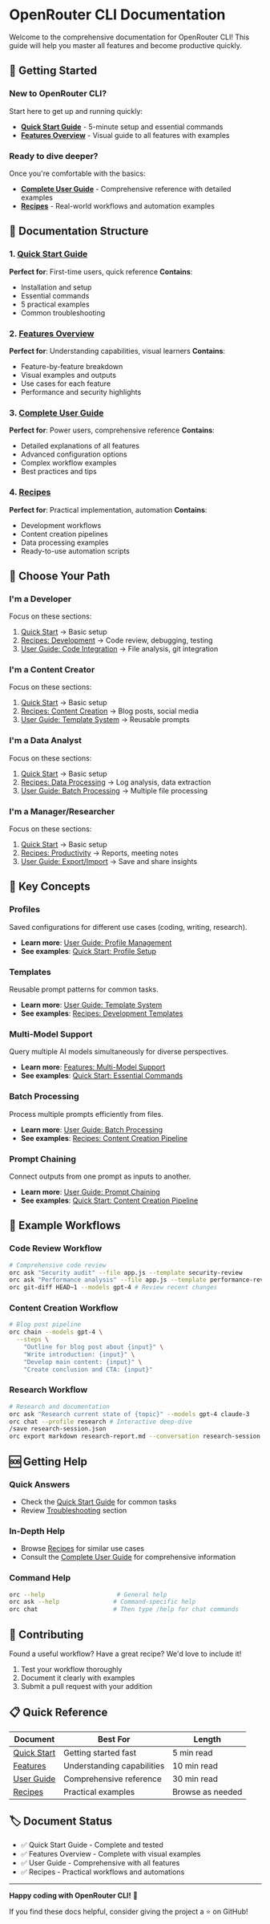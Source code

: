 # OpenRouter CLI Documentation

Welcome to the comprehensive documentation for OpenRouter CLI! This guide will help you master all features and become productive quickly.

## 🚀 Getting Started

### New to OpenRouter CLI?
Start here to get up and running quickly:

- **[Quick Start Guide](QUICK_START.md)** - 5-minute setup and essential commands
- **[Features Overview](FEATURES.md)** - Visual guide to all features with examples

### Ready to dive deeper?
Once you're comfortable with the basics:

- **[Complete User Guide](USER_GUIDE.md)** - Comprehensive reference with detailed examples
- **[Recipes](RECIPES.md)** - Real-world workflows and automation examples

## 📖 Documentation Structure

### 1. [Quick Start Guide](QUICK_START.md)
**Perfect for**: First-time users, quick reference
**Contains**: 
- Installation and setup
- Essential commands
- 5 practical examples
- Common troubleshooting

### 2. [Features Overview](FEATURES.md)
**Perfect for**: Understanding capabilities, visual learners
**Contains**:
- Feature-by-feature breakdown
- Visual examples and outputs
- Use cases for each feature
- Performance and security highlights

### 3. [Complete User Guide](USER_GUIDE.md)
**Perfect for**: Power users, comprehensive reference
**Contains**:
- Detailed explanations of all features
- Advanced configuration options
- Complex workflow examples
- Best practices and tips

### 4. [Recipes](RECIPES.md)
**Perfect for**: Practical implementation, automation
**Contains**:
- Development workflows
- Content creation pipelines
- Data processing examples
- Ready-to-use automation scripts

## 🎯 Choose Your Path

### I'm a Developer
Focus on these sections:
1. [Quick Start](QUICK_START.md) → Basic setup
2. [Recipes: Development](RECIPES.md#development-recipes) → Code review, debugging, testing
3. [User Guide: Code Integration](USER_GUIDE.md#code-integration) → File analysis, git integration

### I'm a Content Creator
Focus on these sections:
1. [Quick Start](QUICK_START.md) → Basic setup
2. [Recipes: Content Creation](RECIPES.md#content-creation-recipes) → Blog posts, social media
3. [User Guide: Template System](USER_GUIDE.md#template-system) → Reusable prompts

### I'm a Data Analyst
Focus on these sections:
1. [Quick Start](QUICK_START.md) → Basic setup
2. [Recipes: Data Processing](RECIPES.md#data-processing-recipes) → Log analysis, data extraction
3. [User Guide: Batch Processing](USER_GUIDE.md#batch-processing) → Multiple file processing

### I'm a Manager/Researcher
Focus on these sections:
1. [Quick Start](QUICK_START.md) → Basic setup
2. [Recipes: Productivity](RECIPES.md#productivity-recipes) → Reports, meeting notes
3. [User Guide: Export/Import](USER_GUIDE.md#exportimport-conversations) → Save and share insights

## 🔧 Key Concepts

### Profiles
Saved configurations for different use cases (coding, writing, research).
- **Learn more**: [User Guide: Profile Management](USER_GUIDE.md#profile-management)
- **See examples**: [Quick Start: Profile Setup](QUICK_START.md#quick-profile-setup)

### Templates
Reusable prompt patterns for common tasks.
- **Learn more**: [User Guide: Template System](USER_GUIDE.md#template-system)
- **See examples**: [Recipes: Development Templates](RECIPES.md#-comprehensive-code-review)

### Multi-Model Support
Query multiple AI models simultaneously for diverse perspectives.
- **Learn more**: [Features: Multi-Model Support](FEATURES.md#-multi-model-support)
- **See examples**: [Quick Start: Essential Commands](QUICK_START.md#essential-commands)

### Batch Processing
Process multiple prompts efficiently from files.
- **Learn more**: [User Guide: Batch Processing](USER_GUIDE.md#batch-processing)
- **See examples**: [Recipes: Content Creation Pipeline](RECIPES.md#-blog-post-production-pipeline)

### Prompt Chaining
Connect outputs from one prompt as inputs to another.
- **Learn more**: [User Guide: Prompt Chaining](USER_GUIDE.md#prompt-chaining)
- **See examples**: [Quick Start: Content Creation Pipeline](QUICK_START.md#5-content-creation-pipeline)

## 🎨 Example Workflows

### Code Review Workflow
```bash
# Comprehensive code review
orc ask "Security audit" --file app.js --template security-review
orc ask "Performance analysis" --file app.js --template performance-review
orc git-diff HEAD~1 --models gpt-4 # Review recent changes
```

### Content Creation Workflow
```bash
# Blog post pipeline
orc chain --models gpt-4 \
  --steps \
    "Outline for blog post about {input}" \
    "Write introduction: {input}" \
    "Develop main content: {input}" \
    "Create conclusion and CTA: {input}"
```

### Research Workflow
```bash
# Research and documentation
orc ask "Research current state of {topic}" --models gpt-4 claude-3
orc chat --profile research # Interactive deep-dive
/save research-session.json
orc export markdown research-report.md --conversation research-session.json
```

## 🆘 Getting Help

### Quick Answers
- Check the [Quick Start Guide](QUICK_START.md) for common tasks
- Review [Troubleshooting](USER_GUIDE.md#troubleshooting) section

### In-Depth Help
- Browse [Recipes](RECIPES.md) for similar use cases
- Consult the [Complete User Guide](USER_GUIDE.md) for comprehensive information

### Command Help
```bash
orc --help                    # General help
orc ask --help               # Command-specific help
orc chat                     # Then type /help for chat commands
```

## 🤝 Contributing

Found a useful workflow? Have a great recipe? We'd love to include it!

1. Test your workflow thoroughly
2. Document it clearly with examples
3. Submit a pull request with your addition

## 📋 Quick Reference

| Document | Best For | Length |
|----------|----------|---------|
| [Quick Start](QUICK_START.md) | Getting started fast | 5 min read |
| [Features](FEATURES.md) | Understanding capabilities | 10 min read |
| [User Guide](USER_GUIDE.md) | Comprehensive reference | 30 min read |
| [Recipes](RECIPES.md) | Practical examples | Browse as needed |

## 🏷️ Document Status

- ✅ Quick Start Guide - Complete and tested
- ✅ Features Overview - Complete with visual examples  
- ✅ User Guide - Comprehensive with all features
- ✅ Recipes - Practical workflows and automations

---

**Happy coding with OpenRouter CLI!** 🚀

If you find these docs helpful, consider giving the project a ⭐ on GitHub!